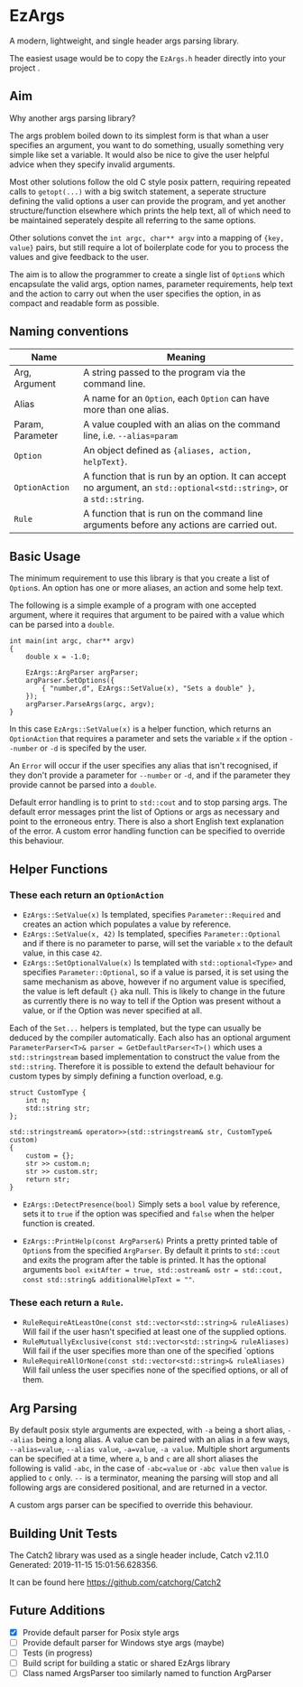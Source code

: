 # EzArgs
A modern, lightweight, and single header args parsing library.

The easiest usage would be to copy the `EzArgs.h` header directly into your project .

## Aim
Why another args parsing library?

The args problem boiled down to its simplest form is that whan a user specifies an argument, you want to do something, usually something very simple like set a variable. It would also be nice to give the user helpful advice when they specify invalid arguments.

Most other solutions follow the old C style posix pattern, requiring repeated calls to `getopt(...)` with a big switch statement, a seperate structure defining the valid options a user can provide the program, and yet another structure/function elsewhere which prints the help text, all of which need to be maintained seperately despite all referring to the same options.

Other solutions convet the `int argc, char** argv` into a mapping of `{key, value}` pairs, but still require a lot of boilerplate code for you to process the values and give feedback to the user.

The aim is to allow the programmer to create a single list of `Option`s which encapsulate the valid args, option names, parameter requirements, help text and the action to carry out when the user specifies the option, in as compact and readable form as possible.

## Naming conventions
Name             | Meaning
------------     | -------------
Arg, Argument    | A string passed to the program via the command line.
Alias            | A name for an `Option`, each `Option` can have more than one alias.
Param, Parameter | A value coupled with an alias on the command line, i.e. `--alias=param`
`Option`         | An object defined as `{aliases, action, helpText}`.
`OptionAction`   | A function that is run by an option. It can accept no argument, an `std::optional<std::string>`, or a `std::string`.
`Rule`           | A function that is run on the command line arguments before any actions are carried out.


## Basic Usage
The minimum requirement to use this library is that you create a list of `Option`s. An option has one or more aliases, an action and some help text.

The following is a simple example of a program with one accepted argument, where it requires that argument to be paired with a value which can be parsed into a `double`.

    int main(int argc, char** argv)
    {
        double x = -1.0;
    
        EzArgs::ArgParser argParser;
        argParser.SetOptions({
            { "number,d", EzArgs::SetValue(x), "Sets a double" },
        });
        argParser.ParseArgs(argc, argv);
    }

In this case `EzArgs::SetValue(x)` is a helper function, which returns an `OptionAction` that requires a parameter and sets the variable `x` if the option `--number` or `-d` is specifed by the user.

An `Error` will occur if the user specifies any alias that isn't recognised, if they don't provide a parameter for `--number` or `-d`, and if the parameter they provide cannot be parsed into a `double`.

Default error handling is to print to `std::cout` and to stop parsing args. The default error messages print the list of Options or args as necessary and point to the erroneous entry. There is also a short English text explanation of the error. A custom error handling function can be specified to override this behaviour.

## Helper Functions
### These each return an `OptionAction`

 - `EzArgs::SetValue(x)` Is templated, specifies `Parameter::Required` and creates an action which populates a value by reference.
 - `EzArgs::SetValue(x, 42)` Is templated, specifies `Parameter::Optional` and if there is no parameter to parse, will set the variable `x` to the default value, in this case `42`.
 - `EzArgs::SetOptionalValue(x)` Is templated with `std::optional<Type>` and specifies `Parameter::Optional`, so if a value is parsed, it is set using the same mechanism as above, however if no argument value is specified, the value is left default `{}` aka null. This is likely to change in the future as currently there is no way to tell if the Option was present without a value, or if the Option was never specified at all.
 
Each of the `Set...` helpers is templated, but the type can usually be deduced by the compiler automatically. Each also has an optional argument `ParameterParser<T>& parser = GetDefaultParser<T>()` which uses a `std::stringstream` based implementation to construct the value from the `std::string`. Therefore it is possible to extend the default behaviour for custom types by simply defining a function overload, e.g.


    struct CustomType {
        int n;
        std::string str;
    };
    
    std::stringstream& operator>>(std::stringstream& str, CustomType& custom)
    {
        custom = {};
        str >> custom.n;
        str >> custom.str;
        return str;
    }
    
  - `EzArgs::DetectPresence(bool)` Simply sets a `bool` value by reference, sets it to `true` if the option was specified and `false` when the helper function is created.

  - `EzArgs::PrintHelp(const ArgParser&)` Prints a pretty printed table of `Option`s from the specified `ArgParser`. By default it prints to `std::cout` and exits the program after the table is printed. It has the optional arguments `bool exitAfter = true, std::ostream& ostr = std::cout, const std::string& additionalHelpText = ""`.

### These each return a `Rule`.

 - `RuleRequireAtLeastOne(const std::vector<std::string>& ruleAliases)` Will fail if the user hasn't specified at least one of the supplied options.
 - `RuleMutuallyExclusive(const std::vector<std::string>& ruleAliases)` Will fail if the user specifies more than one of the specified `options
 - `RuleRequireAllOrNone(const std::vector<std::string>& ruleAliases)` Will fail unless the user specifies none of the specified options, or all of them.
 
## Arg Parsing
By default posix style arguments are expected, with `-a` being a short alias, `--alias` being a long alias. A value can be paired with an alias in a few ways, `--alias=value`, `--alias value`, `-a=value`, `-a value`. Multiple short arguments can be specified at a time, where `a`, `b` and `c` are all short aliases the following is valid `-abc`, in the case of `-abc=value` or `-abc value` then `value` is applied to `c` only. `--` is a terminator, meaning the parsing will stop and all following args are considered positional, and are returned in a vector. 

A custom args parser can be specified to override this behaviour.

## Building Unit Tests

The Catch2 library was used as a single header include, Catch v2.11.0 Generated: 2019-11-15 15:01:56.628356.

It can be found here https://github.com/catchorg/Catch2

## Future Additions
 - [x] Provide default parser for Posix style args
 - [ ] Provide default parser for Windows stye args (maybe)
 - [ ] Tests (in progress)
 - [ ] Build script for building a static or shared EzArgs library
 - [ ] Class named ArgsParser too similarly named to function ArgParser
